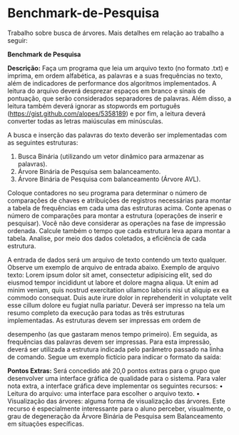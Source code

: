 # Benchmark-de-Pesquisa
Trabalho sobre busca de árvores.
Mais detalhes em relação ao trabalho a seguir:

**Benchmark de Pesquisa**

**Descrição:**
Faça um programa que leia um arquivo texto (no formato .txt) e imprima, em ordem
alfabética, as palavras e a suas frequências no texto, além de indicadores de
performance dos algoritmos implementados. A leitura do arquivo deverá desprezar
espaços em branco e sinais de pontuação, que serão considerados separadores de
palavras. Além disso, a leitura também deverá ignorar as stopwords em português
(https://gist.github.com/alopes/5358189) e por fim, a leitura deverá converter todas as
letras maiúsculas em minúsculas.

A busca e inserção das palavras do texto deverão ser implementadas com as seguintes
estruturas:
1. Busca Binária (utilizando um vetor dinâmico para armazenar as palavras).
2. Árvore Binária de Pesquisa sem balanceamento.
3. Árvore Binária de Pesquisa com balanceamento (Árvore AVL).

Coloque contadores no seu programa para determinar o número de comparações de
chaves e atribuições de registros necessárias para montar a tabela de frequências em
cada uma das estruturas acima. Conte apenas o número de comparações para montar
a estrutura (operações de inserir e pesquisar). Você não deve considerar as operações
na fase de impressão ordenada. Calcule também o tempo que cada estrutura leva apara
montar a tabela. Analise, por meio dos dados coletados, a eficiência de cada estrutura.

A entrada de dados será um arquivo de texto contendo um texto qualquer. Observe um
exemplo de arquivo de entrada abaixo.
Exemplo de arquivo texto:
Lorem ipsum dolor sit amet, consectetur adipisicing elit, sed do eiusmod tempor
incididunt ut labore et dolore magna aliqua. Ut enim ad minim veniam, quis nostrud
exercitation ullamco laboris nisi ut aliquip ex ea commodo consequat. Duis aute irure
dolor in reprehenderit in voluptate velit esse cillum dolore eu fugiat nulla pariatur.
Deverá ser impresso na tela um resumo completo da execução para todas as três
estruturas implementadas. As estruturas devem ser impressas em ordem de

desempenho (as que gastaram menos tempo primeiro). Em seguida, as frequências das
palavras devem ser impressas. Para esta impressão, deverá ser utilizada a estrutura
indicada pelo parâmetro passado na linha de comando.
Segue um exemplo fictício para indicar o formato da saída:

**Pontos Extras:**
Será concedido até 20,0 pontos extras para o grupo que desenvolver uma interface
gráfica de qualidade para o sistema. Para valer nota extra, a interface gráfica deve
implementar os seguintes recursos:
• Leitura do arquivo: uma interface para escolher o arquivo texto.
• Visualização das árvores: alguma forma de visualização das árvores. Este
recurso é especialmente interessante para o aluno perceber, visualmente, o grau
de degeneração da Árvore Binária de Pesquisa sem Balanceamento em
situações específicas.
